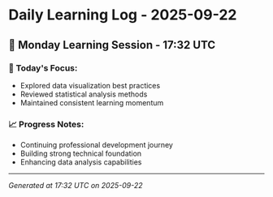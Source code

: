 # Daily Learning Log - 2025-09-22

## 📅 Monday Learning Session - 17:32 UTC

### 🎯 Today's Focus:
- Explored data visualization best practices
- Reviewed statistical analysis methods
- Maintained consistent learning momentum

### 📈 Progress Notes:
- Continuing professional development journey
- Building strong technical foundation
- Enhancing data analysis capabilities

---
*Generated at 17:32 UTC on 2025-09-22*
